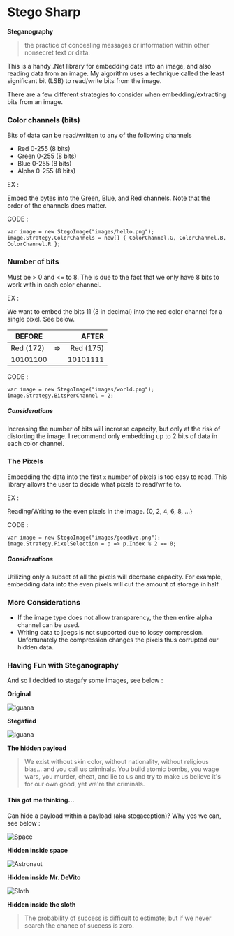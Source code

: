 # Stego Sharp

**Steganography**
>the practice of concealing messages or information within other nonsecret text or data.

This is a handy .Net library for embedding data into an image, and also reading data from an image. My algorithm uses a technique called the least significant bit (LSB) to read/write bits from the image.

There are a few different strategies to consider when embedding/extracting bits from an image.

### Color channels (bits)

Bits of data can be read/written to any of the following channels

* Red 0-255 (8 bits)
* Green 0-255 (8 bits)
* Blue 0-255 (8 bits)
* Alpha 0-255 (8 bits)
		
EX : 

Embed the bytes into the Green, Blue, and Red channels. Note that the order of the channels does matter.

CODE : 
	
	var image = new StegoImage("images/hello.png");
	image.Strategy.ColorChannels = new[] { ColorChannel.G, ColorChannel.B, ColorChannel.R };

### Number of bits

Must be > 0 and <= to 8. The is due to the fact that we only have 8 bits to work with in each color channel.

EX : 

We want to embed the bits 11 (3 in decimal) into the red color channel for a single pixel. See below.

| BEFORE    |    |     AFTER |
|-----------|:--:|----------:|
| Red (172) | => | Red (175) |
| 10101100  |    |  10101111 |

CODE : 

	var image = new StegoImage("images/world.png");
	image.Strategy.BitsPerChannel = 2;
	

##### Considerations

Increasing the number of bits will increase capacity, but only at the risk of distorting the image. I recommend only embedding up to 2 bits of data in each color channel.

### The Pixels

Embedding the data into the first `x` number of pixels is too easy to read. This library allows the user to decide what pixels to read/write to.

EX :

Reading/Writing to the even pixels in the image. {0, 2, 4, 6, 8, ...}

CODE : 
	
	var image = new StegoImage("images/goodbye.png");
    image.Strategy.PixelSelection = p => p.Index % 2 == 0;

##### Considerations

Utilizing only a subset of all the pixels will decrease capacity. For example, embedding data into the even pixels will cut the amount of storage in half.

### More Considerations

* If the image type does not allow transparency, the then entire alpha channel can be used.
* Writing data to jpegs is not supported due to lossy compression. Unfortunately the compression changes the pixels thus corrupted our hidden data.

### Having Fun with Steganography

And so I decided to stegafy some images, see below :

**Original**

![Iguana](https://github.com/masterjeef/stego-sharp/blob/master/StegoSharp/UnitTests/images/iguana.png?raw=true)

**Stegafied**

![Iguana](https://github.com/masterjeef/stego-sharp/blob/master/StegoSharp/images/iguana-embedded.png?raw=true)

**The hidden payload**

>We exist without skin color, without nationality, without religious bias... and you call us criminals. You build atomic bombs, you wage wars, you murder, cheat, and lie to us and try to make us believe it's for our own good, yet we're the criminals.

#### This got me thinking...

Can hide a payload within a payload (aka stegaception)? Why yes we can, see below :

![Space](https://github.com/masterjeef/stego-sharp/blob/master/StegoSharp/images/space-embedded.png?raw=true)

**Hidden inside space**

![Astronaut](https://github.com/masterjeef/stego-sharp/blob/master/StegoSharp/images/astronaut-embedded.png?raw=true)

**Hidden inside Mr. DeVito**
 
![Sloth](https://github.com/masterjeef/stego-sharp/blob/master/StegoSharp/images/sloth-embedded.png?raw=true)

**Hidden inside the sloth**
 
>The probability of success is difficult to estimate; but if we never search the chance of success is zero.